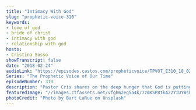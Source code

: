 ```yaml
---
title: "Intimacy With God"
slug: "prophetic-voice-310"
keywords:
- love of god
- bride of christ
- intimacy with god
- relationship with god
hosts:
- Cristina Sosso
showTranscript: false
date: "2018-02-24"
audioLink: "https://episodes.castos.com/propheticvoice/TPVOT_E310_18_02_24-25_Intimacy_with_God.mp3"
Series: "The Prophetic Voice of Our Time"
episodeNumber: 310
description: "Pastor Cris shares on the deep hunger that God is putting in His people to seek Him out and to get to know Him intimately. She also shares some of her romantic and miraculous experiences with God."
featuredImage: "//images.ctfassets.net/vfgh62eq5a4k/7zmKSP8tkA22YIUYWskyom/4f6819d848139d2b937518df8c3c64b2/bart-larue-314562-unsplash__2_.jpg"
photoCredit: "Photo by Bart LaRue on Unsplash"
---
```

